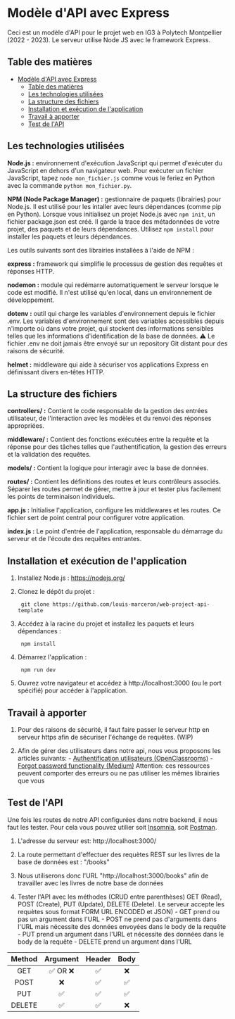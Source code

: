 # Modèle d'API avec Express

Ceci est un modèle d'API pour le projet web en IG3 à Polytech Montpellier (2022 - 2023). Le serveur utilise Node JS avec le framework Express.

## Table des matières

- [Modèle d'API avec Express](#modèle-dapi-avec-express)
  - [Table des matières](#table-des-matières)
  - [Les technologies utilisées](#les-technologies-utilisées)
  - [La structure des fichiers](#la-structure-des-fichiers)
  - [Installation et exécution de l'application](#installation-et-exécution-de-lapplication)
  - [Travail à apporter](#travail-à-apporter)
  - [Test de l'API](#test-de-lapi)

## Les technologies utilisées

**Node.js :** environnement d'exécution JavaScript qui permet d'exécuter du JavaScript en dehors d'un navigateur web.
Pour exécuter un fichier JavaScript, tapez `node mon_fichier.js`
comme vous le feriez en Python avec la commande `python mon_fichier.py`.

**NPM (Node Package Manager) :** gestionnaire de paquets (librairies) pour Node.js. Il est utilisé pour les intaller avec leurs dépendances (comme pip en Python). Lorsque vous initialisez un projet Node.js avec `npm init`, un fichier package.json est créé. Il garde la trace des métadonnées de votre projet, des paquets et de leurs dépendances. Utilisez `npm install` pour installer les paquets et leurs dépendances.

Les outils suivants sont des librairies installées à l'aide de NPM : 

**express :** framework qui simplifie le processus de gestion des requêtes et réponses HTTP.

**nodemon :** module qui redémarre automatiquement le serveur lorsque le code est modifié. Il n'est utilisé qu'en local, dans un environnement de développement.

**dotenv :** outil qui charge les variables d'environnement depuis le fichier .env. Les variables d'environnement sont des variables accessibles depuis n'importe où dans votre projet, qui stockent des informations sensibles telles que les informations d'identification de la base de données. 
⚠️ Le fichier .env ne doit jamais être envoyé sur un repository Git distant pour des raisons de sécurité.

**helmet :** middleware qui aide à sécuriser vos applications Express en définissant divers en-têtes HTTP.

## La structure des fichiers

**controllers/ :** Contient le code responsable de la gestion des entrées utilisateur, de l'interaction avec les modèles et du renvoi des réponses appropriées.

**middleware/ :** Contient des fonctions exécutées entre la requête et la réponse pour des tâches telles que l'authentification, la gestion des erreurs et la validation des requêtes.

**models/ :** Contient la logique pour interagir avec la base de données.

**routes/ :** Contient les définitions des routes et leurs contrôleurs associés. Séparer les routes permet de gérer, mettre à jour et tester plus facilement les points de terminaison individuels.

**app.js :** Initialise l'application, configure les middlewares et les routes. Ce fichier sert de point central pour configurer votre application.

**index.js :** Le point d'entrée de l'application, responsable du démarrage du serveur et de l'écoute des requêtes entrantes.

## Installation et exécution de l'application

1. Installez Node.js : https://nodejs.org/

2. Clonez le dépôt du projet :

        git clone https://github.com/louis-marceron/web-project-api-template

3. Accédez à la racine du projet et installez les paquets et leurs dépendances :

        npm install

4. Démarrez l'application :

        npm run dev

5. Ouvrez votre navigateur et accédez à http://localhost:3000 (ou le port spécifié) pour accéder à l'application.

## Travail à apporter

1. Pour des raisons de sécurité, il faut faire passer le serveur http en serveur https afin de sécuriser l'échange de requêtes. (WIP)

2. Afin de gérer des utilisateurs dans notre api, nous vous proposons les articles suivants: 
        - [Authentification utilisateurs (OpenClassrooms)](https://openclassrooms.com/fr/courses/6390246-passez-au-full-stack-avec-node-js-express-et-mongodb/6466459-optimisez-la-structure-du-back-end)
        - [Forgot password functionality (Medium)](https://cinquewebdev.medium.com/how-to-implement-forgot-password-functionality-with-jwt-authentication-e1381263026c)
Attention: ces ressources peuvent comporter des erreurs ou ne pas utiliser les mêmes librairies que vous

## Test de l'API

Une fois les routes de notre API configurées dans notre backend, il nous faut les tester. Pour cela vous pouvez utilier soit [Insomnia](https://insomnia.rest/), soit [Postman](https://www.postman.com/).

1. L'adresse du serveur est: http://localhost:3000/

2. La route permettant d'effectuer des requètes REST sur les livres de la base de données est : "/books"

3. Nous utiliserons donc l'URL "http://localhost:3000/books" afin de travailler avec les livres de notre base de données

4. Tester l'API avec les méthodes (CRUD entre parenthèses) GET (Read), POST (Create), PUT (Update), DELETE (Delete). Le serveur accepte les requètes sous format FORM URL ENCODED et JSON)
        - GET prend ou pas un argument dans l'URL
        - POST ne prend pas d'arguments dans l'URL mais nécessite des données envoyées dans le body de la requête
        - PUT prend un argument dans l'URL et nécessite des données dans le body de la requête
        - DELETE prend un argument dans l'URL

|Method|Argument|Header|Body|
|:----:|:------:|:----:|:--:|
|GET|:white_check_mark: OR :x:|:white_check_mark:|:x:|
|POST|:x:|:white_check_mark:|:white_check_mark:|
|PUT|:white_check_mark:|:white_check_mark:|:white_check_mark:|
|DELETE|:white_check_mark:|:white_check_mark:|:x:|